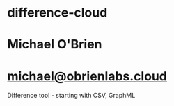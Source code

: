# difference-cloud
# Michael O'Brien
# michael@obrienlabs.cloud
Difference tool - starting with CSV, GraphML
